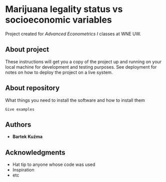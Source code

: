 # Marijuana legality status vs socioeconomic variables

Project created for <i>Advanced Econometrics I</i> classes at WNE UW.

## About project

These instructions will get you a copy of the project up and running on your local machine for development and testing purposes. See deployment for notes on how to deploy the project on a live system.

## About repository

What things you need to install the software and how to install them

```
Give examples
```

## Authors

* **Bartek Kuźma**

## Acknowledgments

* Hat tip to anyone whose code was used
* Inspiration
* etc
